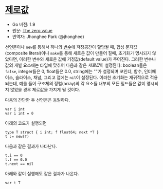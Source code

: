 # [제로값](#the-zero-value)

* Go 버전: 1.9
* 원문: [The zero value](https://golang.org/ref/spec#The_zero_value)
* 번역자: Jhonghee Park (@jhonghee)

선언문이나 `new`를 통해서 하나의 [변수](/Variables/)에 저장공간이 할당될 때, 합성 문자값(composite literal)이나 `make`를 통해 새로운 값이 만들어 질때, 초기화가 명시되지 않았다면, 이러한 변수와 새로운 값에 기정값(default value)가 주어진다. 그러한 변수나 값의 개별 요소에는 타입에 맞추어 다음과 같은 *제로값*이 설정된다: boolean들은 `false`, integer들은 0, float들은 0.0, string에는 ""가 설정되며 포인터, 함수, 인터페이스, 슬라이스, 채널, 그리고 맵에는 `nil`이 설정된다. 이러한 초기화는 재귀적으로 적용되는데, 예를 들어 구조체의 정렬(array)의 각 요소들 내부의 모든 필드들은 값이 명시되지 않았을 경우 제로값을 가지게 될 것이다.

다음의 간단한 두 선언문은 동일하다.

```
var i int
var i int = 0
```

아래의 코드가 실행되면

```
type T struct { i int; f float64; next *T }
t := new(T)
```

다음과 같은 결과가 나타난다.

```
t.i == 0
t.f == 0.0
t.next == nil
```

아래와 같이 실행해도 같은 결과가 나온다.

```
var t T
```